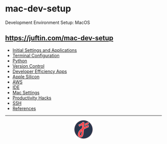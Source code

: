 # mac-dev-setup

Development Environment Setup: MacOS

<!--skip-->

## https://juftin.com/mac-dev-setup

<!--skip-->

-   [Initial Settings and Applications](docs/startup.md)
-   [Terminal Configuration](docs/terminal.md)
-   [Python](docs/python.md)
-   [Version Control](docs/git.md)
-   [Developer Efficiency Apps](docs/apps.md)
-   [Apple Silicon](docs/silicon.md)
-   [AWS](docs/aws.md)
-   [IDE](docs/jetbrains.md)
-   [Mac Settings](docs/mac_settings.md)
-   [Productivity Hacks](docs/productivity.md)
-   [SSH](docs/ssh.md)
-   [References](docs/references.md)

---

<p align="center">
<img src="https://raw.githubusercontent.com/juftin/juftin/main/static/juftin.png" alt="juftin" style="height:60px; width:60px;"/>
</p>
